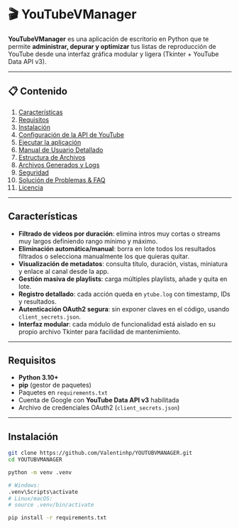 # 🎬 YouTubeVManager

**YouTubeVManager** es una aplicación de escritorio en Python que te permite **administrar, depurar y optimizar** tus listas de reproducción de YouTube desde una interfaz gráfica modular y ligera (Tkinter + YouTube Data API v3).

---

## 📋 Contenido

1. [Características](#características)  
2. [Requisitos](#requisitos)  
3. [Instalación](#instalación)  
4. [Configuración de la API de YouTube](#configuración-de-la-api-de-youtube)  
5. [Ejecutar la aplicación](#ejecutar-la-aplicación)  
6. [Manual de Usuario Detallado](#manual-de-usuario-detallado)  
7. [Estructura de Archivos](#estructura-de-archivos)  
8. [Archivos Generados y Logs](#archivos-generados-y-logs)  
9. [Seguridad](#seguridad)  
10. [Solución de Problemas & FAQ](#solución-de-problemas--faq)  
11. [Licencia](#licencia)  

---

## Características

- **Filtrado de videos por duración**: elimina intros muy cortas o streams muy largos definiendo rango mínimo y máximo.  
- **Eliminación automática/manual**: borra en lote todos los resultados filtrados o selecciona manualmente los que quieras quitar.  
- **Visualización de metadatos**: consulta título, duración, vistas, miniatura y enlace al canal desde la app.  
- **Gestión masiva de playlists**: carga múltiples playlists, añade y quita en lote.  
- **Registro detallado**: cada acción queda en `ytube.log` con timestamp, IDs y resultados.  
- **Autenticación OAuth2 segura**: sin exponer claves en el código, usando `client_secrets.json`.  
- **Interfaz modular**: cada módulo de funcionalidad está aislado en su propio archivo Tkinter para facilidad de mantenimiento.

---

## Requisitos

- **Python 3.10+**  
- **pip** (gestor de paquetes)  
- Paquetes en `requirements.txt`  
- Cuenta de Google con **YouTube Data API v3** habilitada  
- Archivo de credenciales OAuth2 (`client_secrets.json`)  

---

## Instalación

```bash
git clone https://github.com/Valentinhp/YOUTUBVMANAGER.git
cd YOUTUBVMANAGER

python -m venv .venv

# Windows:
.venv\Scripts\activate
# Linux/macOS:
# source .venv/bin/activate

pip install -r requirements.txt
